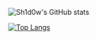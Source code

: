 ![Sh1d0w's GitHub stats](https://github-readme-stats.vercel.app/api?username=Sh1d0w&count_private=true&theme=cobalt)


[![Top Langs](https://github-readme-stats.vercel.app/api/top-langs/?username=Sh1d0w&layout=compact&theme=cobalt)](https://github.com/Sh1d0w/Sh1d0w)
